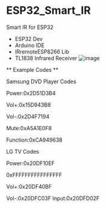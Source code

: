 # ESP32_Smart_IR
Smart IR for ESP32

* ESP32 Dev
* Arduino IDE
* IRremoteESP8266 Lib
* TL1838 Infrared Receiver
 ![image](https://github.com/user-attachments/assets/87f99944-d237-4088-a1da-7a1b9a7aedc1)


** Example Codes **

Samsung DVD Player Codes

Power:0x2D51D3B4

Vol+:0x15D943B8

Vol-:0x2D4F7194

Mute:0xA5A1E0F8

Function:0xCA949638


LG TV Codes

Power:0x20DF10EF

0xFFFFFFFFFFFFFFFF

Vol+:0x20DF40BF

Vol-:0x20DFC03F
Input:0x20DFD02F
  
